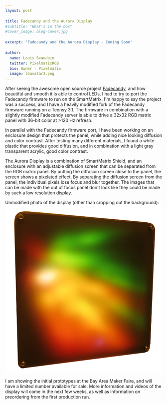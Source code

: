 ```yaml
---
layout: post

title: Fadecandy and the Aurora Display
#subtitle: "What's in the box"
#cover_image: blog-cover.jpg

excerpt: "Fadecandy and the Aurora Display - Coming Soon"

author:
  name: Louis Beaudoin
  twitter: PixelmatixRGB
  bio: Owner - Pixelmatix
  image: lbavatar2.png
---
```


After seeing the awesome open source project [Fadecandy](https://github.com/scanlime/fadecandy), and how beautiful and smooth it is able to control LEDs, I had to try to port the Fadecandy firmware to run on the SmartMatrix.  I'm happy to say the project was a success, and I have a heavily modified fork of the Fadecandy firmware running on a Teensy 3.1.  The firmware in combination with a slightly modified Fadecandy server is able to drive a 32x32 RGB matrix panel with 36-bit color at >120 Hz refresh.

In parallel with the Fadecandy firmware port, I have been working on an enclosure design that protects the panel, while adding nice looking diffusion and color contrast.  After testing many different materials, I found a white plastic that provides good diffusion, and in combination with a light gray transparent acrylic, good color contrast.

The Aurora Display is a combination of SmartMatrix Shield, and an enclosure with an adjustable diffusion screen that can be separated from the RGB matrix panel.  By putting the diffusion screen close to the panel, the screen shows a pixelated effect.  By separating the diffusion screen from the panel, the individual pixels lose focus and blur together.  The images that can be made with the out of focus panel don't look like they could be made by such a low resolution display.

Unmodified photo of the display (other than cropping out the background):  
![Aurora Display](/images/AuroraIsolated.png)

I am showing the initial prototypes at the Bay Area Maker Faire, and will have a limited number available for sale.  More information and videos of the display will come in the next few weeks, as well as information on preordering from the first production run.

